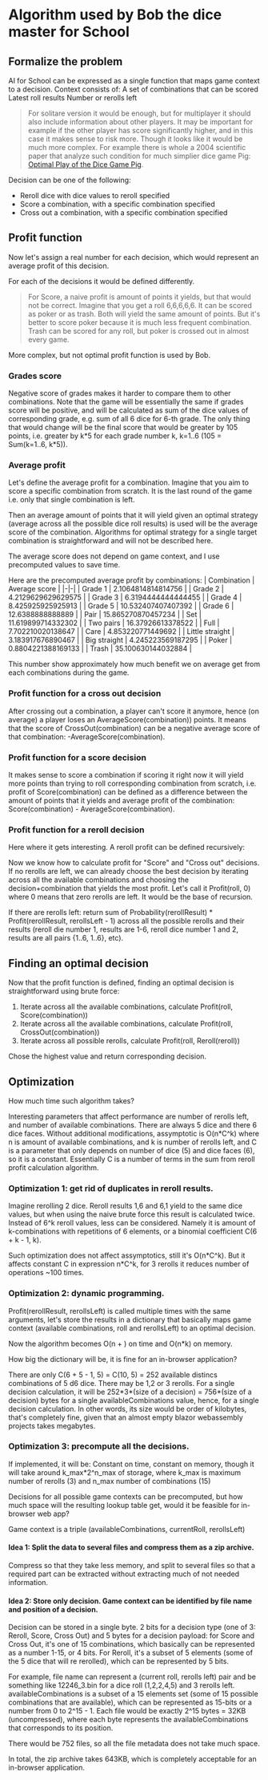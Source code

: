 # Algorithm used by Bob the dice master for School

## Formalize the problem

AI for School can be expressed as a single function that maps game context to a decision. Context consists of:
A set of combinations that can be scored
Latest roll results
Number or rerolls left

> For solitare version it would be enough, but for multiplayer it should also include information about other players. It may be important for example if the other player has score significantly higher, and in this case it makes sense to risk more. Though it looks like it would be much more complex. For example there is whole a 2004 scientific paper that analyze such condition for much simplier dice game Pig: [Optimal Play of the Dice Game Pig](https://cupola.gettysburg.edu/csfac/4/).

Decision can be one of the following:
- Reroll dice with dice values to reroll specified
- Score a combination, with a specific combination specified
- Cross out a combination, with a specific combination specified

## Profit function

Now let's assign a real number for each decision, which would represent an average profit of this decision.

For each of the decisions it would be defined differently.
> For Score, a naive profit is amount of points it yields, but that would not be correct.
> Imagine that you get a roll 6,6,6,6,6. It can be scored as poker or as trash. Both will yield the same amount of points. But it's better to score poker because it is much less frequent combination. Trash can be scored for any roll, but poker is crossed out in almost every game.

More complex, but not optimal profit function is used by Bob.

### Grades score

Negative score of grades makes it harder to compare them to other combinations. Note that the game will be essentially the same if grades score will be positive, and will be calculated as sum of the dice values of corresponding grade, e.g. sum of all 6 dice for 6-th grade. The only thing that would change will be the final score that would be greater by 105 points, i.e. greater by k\*5 for each grade number k, k=1..6 (105 = Sum(k=1..6, k\*5)).

### Average profit

Let's define the average profit for a combination. Imagine that you aim to score a specific combination from scratch. It is the last round of the game i.e. only that single combination is left.

Then an average amount of points that it will yield given an optimal strategy (average across all the possible dice roll results) is used will be the average score of the combination. Algorithms for optimal strategy for a single target combination is straightforward and will not be described here.

The average score does not depend on game context, and I use precomputed values to save time.

Here are the precomputed average profit by combinations:
| Combination | Average score |
|-|-|
| Grade 1 | 2.1064814814814756 |
| Grade 2 | 4.2129629629629575 |
| Grade 3 | 6.3194444444444455 |
| Grade 4 | 8.425925925925913 |
| Grade 5 | 10.532407407407392 |
| Grade 6 | 12.6388888888889 |
| Pair | 15.865270870457234 |
| Set | 11.619899714332302 |
| Two pairs | 16.37926613378522 |
| Full | 7.702210020138647 |
| Care | 4.853220771449692 |
| Little straight | 3.183917676890467 |
| Big straight | 4.245223569187295 |
| Poker | 0.8804221388169133 |
| Trash | 35.100630144032884 |

This number show approximately how much benefit we on average get from each combinations during the game.

### Profit function for a cross out decision

After crossing out a combination, a player can't score it anymore, hence (on average) a player loses an AverageScore(combination)) points. It means that the score of CrossOut(combination) can be a negative average score of that combination: -AverageScore(combination).

### Profit function for a score decision

It makes sense to score a combination if scoring it right now it will yield more points than trying to roll corresponding combination from scratch, i.e. profit of Score(combination) can be defined as a difference between the amount of points that it yields and average profit of the combination: Score(combination) - AverageScore(combination).

### Profit function for a reroll decision

Here where it gets interesting.
A reroll profit can be defined recursively:

Now we know how to calculate profit for "Score" and "Cross out" decisions. If no rerolls are left, we can already choose the best decision by iterating across all the available combinations and choosing the decision+combination that yields the most profit. Let's call it Profit(roll, 0) where 0 means that zero rerolls are left. It would be the base of recursion.

If there are rerolls left: return sum of Probability(rerollResult) \* Profit(rerollResult, rerollsLeft - 1) across all the possible rerolls and their results (reroll die number 1, results are 1-6, reroll dice number 1 and 2, results are all pairs {1..6, 1..6}, etc).

## Finding an optimal decision

Now that the profit function is defined, finding an optimal decision is straightforward using brute force:

1) Iterate across all the available combinations, calculate Profit(roll, Score(combination))
2) Iterate across all the available combinations, calculate Profit(roll, CrossOut(combination))
3) Iterate across all possible rerolls, calculate Profit(roll, Reroll(reroll))

Chose the highest value and return corresponding decision.

## Optimization
How much time such algorithm takes?

Interesting parameters that affect performance are number of rerolls left, and number of available combinations. There are always 5 dice and there 6 dice faces.
Without additional modifications, assymptotic is O(n\*C^k) where n is amount of available combinations, and k is number of rerolls left, and C is a parameter that only depends on number of dice (5) and dice faces (6), so it is a constant. Essentially C is a number of terms in the sum from reroll profit calculation algorithm.

### Optimization 1: get rid of duplicates in reroll results.
Imagine rerolling 2 dice. Reroll results 1,6 and 6,1 yield to the same dice values, but when using the naive brute force this result is calculated twice. Instead of 6^k reroll values, less can be considered. Namely it is amount of k-combinations with repetitions of 6 elements, or a binomial coefficient C(6 + k - 1, k).

Such optimization does not affect assymptotics, still it's O(n\*C^k). But it affects constant C in expression n\*C^k, for 3 rerolls it reduces number of operations ~100 times.

### Optimization 2: dynamic programming.

Profit(rerollResult, rerollsLeft) is called multiple times with the same arguments, let's store the results in a dictionary that basically maps game context (available combinations, roll and rerollsLeft) to an optimal decision.

Now the algorithm becomes O(n + ) on time and O(n\*k) on memory.

How big the dictionary will be, it is fine for an in-browser application?

There are only C(6 + 5 - 1, 5) = С(10, 5) = 252 available distincs combinations of 5 d6 dice. There may be 1,2 or 3 rerolls. For a single decision calculation, it will be 252\*3\*(size of a decision) = 756\*(size of a decision) bytes for a single availableCombinations value, hence, for a single decision calculation. In other words, its size would be order of kilobytes, that's completely fine, given that an almost empty blazor webassembly projects takes megabytes.

### Optimization 3: precompute all the decisions.

If implemented, it will be:
Constant on time, constant on memory, though it will take around k_max\*2^n_max of storage, where k_max is maximum number of rerolls (3) and n_max number of combinations (15)

Decisions for all possible game contexts can be precomputed, but how much space will the resulting lookup table get, would it be feasible for in-browser web app?

Game context is a triple (availableCombinations, currentRoll, rerollsLeft)

#### Idea 1: Split the data to several files and compress them as a zip archive.
Compress so that they take less memory, and split to several files so that a required part can be extracted without extracting much of not needed information.

#### Idea 2: Store only decision. Game context can be identified by file name and position of a decision.
Decision can be stored in a single byte. 2 bits for a decision type (one of 3: Reroll, Score, Cross Out) and 5 bytes for a decision payload: for Score and Cross Out, it's one of 15 combinations, which basically can be represented as a number 1-15, or 4 bits. For Reroll, it's a subset of 5 elements (some of the 5 dice that will re rerolled), which can be represented by 5 bits.

For example, file name can represent a (current roll, rerolls left) pair and be something like 12246_3.bin for a dice roll (1,2,2,4,5) and 3 rerolls left. availableCombinations is a subset of a 15 elements set (some of 15 possible combinations that are available), which can be represented as 15-bits or a number from 0 to 2^15 - 1.
Each file would be exactly 2^15 bytes = 32KB (uncompressed), where each byte represents the availableCombinations that corresponds to its position.

There would be 752 files, so all the file metadata does not take much space.

In total, the zip archive takes 643KB, which is completely acceptable for an in-browser application.